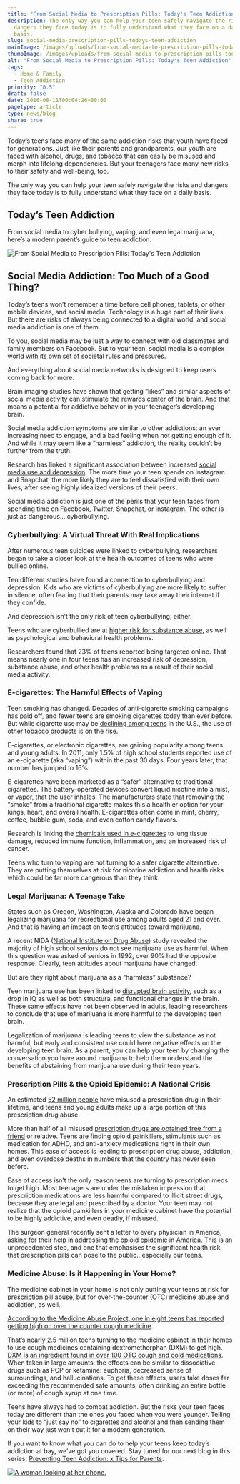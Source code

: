 ```yaml
---
title: "From Social Media to Prescription Pills: Today's Teen Addiction"
description: The only way you can help your teen safely navigate the risks and
  dangers they face today is to fully understand what they face on a daily
  basis.
slug: social-media-prescription-pills-todays-teen-addiction
mainImage: /images/uploads/from-social-media-to-prescription-pills-todays-teen-addiction-main.jpg
thumbImage: /images/uploads/from-social-media-to-prescription-pills-todays-teen-addiction-main.jpg
alt: "From Social Media to Prescription Pills: Today's Teen Addiction"
tags:
  - Home & Family
  - Teen Addiction
priority: "0.5"
draft: false
date: 2016-08-11T00:04:26+00:00
pagetype: article
type: news/blog
share: true
---
```

Today’s teens face many of the same addiction risks that youth have faced for generations. Just like their parents and grandparents, our youth are faced with alcohol, drugs, and tobacco that can easily be misused and morph into lifelong dependencies. But your teenagers face many new risks to their safety and well-being, too.

The only way you can help your teen safely navigate the risks and dangers they face today is to fully understand what they face on a daily basis.

## Today’s Teen Addiction

From social media to cyber bullying, vaping, and even legal marijuana, here’s a modern parent’s guide to teen addiction.

![From Social Media to Prescription Pills: Today's Teen Addiction](/images/uploads/from-social-media-to-prescription-pills-todays-teen-addiction-1.jpg "From Social Media to Prescription Pills: Today's Teen Addiction")

## Social Media Addiction: Too Much of a Good Thing?

Today’s teens won’t remember a time before cell phones, tablets, or other mobile devices, and social media. Technology is a huge part of their lives. But there are risks of always being connected to a digital world, and social media addiction is one of them.

To you, social media may be just a way to connect with old classmates and family members on Facebook. But to your teen, social media is a complex world with its own set of societal rules and pressures.

And everything about social media networks is designed to keep users coming back for more.

Brain imaging studies have shown that getting “likes” and similar aspects of social media activity can stimulate the rewards center of the brain. And that means a potential for addictive behavior in your teenager’s developing brain.

Social media addiction symptoms are similar to other addictions: an ever increasing need to engage, and a bad feeling when not getting enough of it. And while it may seem like a “harmless” addiction, the reality couldn’t be further from the truth.

Research has linked a significant association between increased [social media use and depression](http://www.forbes.com/sites/amitchowdhry/2016/04/30/study-links-heavy-facebook-and-social-media-usage-to-depression/2/#6a9f5bfe566e). The more time your teen spends on Instagram and Snapchat, the more likely they are to feel dissatisfied with their own lives, after seeing highly idealized versions of their peers’.

Social media addiction is just one of the perils that your teen faces from spending time on Facebook, Twitter, Snapchat, or Instagram. The other is just as dangerous… cyberbullying.

### Cyberbullying: A Virtual Threat With Real Implications

After numerous teen suicides were linked to cyberbullying, researchers began to take a closer look at the health outcomes of teens who were bullied online.

Ten different studies have found a connection to cyberbullying and depression. Kids who are victims of cyberbullying are more likely to suffer in silence, often fearing that their parents may take away their internet if they confide.

And depression isn’t the only risk of teen cyberbullying, either.

Teens who are cyberbullied are at [higher risk for substance abuse](http://www.drugfree.org/news-service/teen-victims-of-cyberbullying-more-likely-to-abuse-drugs-and-alcohol-study/), as well as psychological and behavioral health problems.

Researchers found that 23% of teens reported being targeted online. That means nearly one in four teens has an increased risk of depression, substance abuse, and other health problems as a result of their social media activity.

### E-cigarettes: The Harmful Effects of Vaping

Teen smoking has changed. Decades of anti-cigarette smoking campaigns has paid off, and fewer teens are smoking cigarettes today than ever before. But while cigarette use may be [declining among teens](http://www.cdc.gov/tobacco/data_statistics/fact_sheets/youth_data/tobacco_use/) in the U.S., the use of other tobacco products is on the rise.

E-cigarettes, or electronic cigarettes, are gaining popularity among teens and young adults. In 2011, only 1.5% of high school students reported use of an e-cigarette (aka “vaping”) within the past 30 days. Four years later, that number has jumped to 16%.

E-cigarettes have been marketed as a “safer” alternative to traditional cigarettes. The battery-operated devices convert liquid nicotine into a mist, or vapor, that the user inhales. The manufacturers state that removing the “smoke” from a traditional cigarette makes this a healthier option for your lungs, heart, and overall health. E-cigarettes often come in mint, cherry, coffee, bubble gum, soda, and even cotton candy flavors.

Research is linking the [chemicals used in e-cigarettes](https://www.sciencenews.org/article/e-cigarettes-proving-be-danger-teens) to lung tissue damage, reduced immune function, inflammation, and an increased risk of cancer.

Teens who turn to vaping are not turning to a safer cigarette alternative. They are putting themselves at risk for nicotine addiction and health risks which could be far more dangerous than they think.

### Legal Marijuana: A Teenage Take

States such as Oregon, Washington, Alaska and Colorado have began legalizing marijuana for recreational use among adults aged 21 and over. And that is having an impact on teen’s attitudes toward marijuana.

A recent NIDA ([National Institute on Drug Abuse](https://www.drugabuse.gov/publications/drugfacts/high-school-youth-trends)) study revealed the majority of high school seniors do not see marijuana use as harmful. When this question was asked of seniors in 1992, over 90% had the opposite response. Clearly, teen attitudes about marijuana have changed.

But are they right about marijuana as a “harmless” substance?

Teen marijuana use has been linked to [disrupted brain activity](http://www.apa.org/monitor/2015/11/marijuana-brain.aspx), such as a drop in IQ as well as both structural and functional changes in the brain. These same effects have not been observed in adults, leading researchers to conclude that use of marijuana is more harmful to the developing teen brain.

Legalization of marijuana is leading teens to view the substance as not harmful, but early and consistent use could have negative effects on the developing teen brain. As a parent, you can help your teen by changing the conversation you have around marijuana to help them understand the benefits of abstaining from marijuana use during their teen years.

### Prescription Pills & the Opioid Epidemic: A National Crisis

An estimated [52 million people](https://www.drugabuse.gov/publications/research-reports/prescription-drugs/director) have misused a prescription drug in their lifetime, and teens and young adults make up a large portion of this prescription drug abuse.

More than half of all misused [prescription drugs are obtained free from a friend](https://www.drugabuse.gov/related-topics/trends-statistics/infographics/popping-pills-prescription-drug-abuse-in-america) or relative. Teens are finding opioid painkillers, stimulants such as medication for ADHD, and anti-anxiety medications right in their own homes. This ease of access is leading to prescription drug abuse, addiction, and even overdose deaths in numbers that the country has never seen before.

Ease of access isn’t the only reason teens are turning to prescription meds to get high. Most teenagers are under the mistaken impression that prescription medications are less harmful compared to illicit street drugs, because they are legal and prescribed by a doctor. Your teen may not realize that the opioid painkillers in your medicine cabinet have the potential to be highly addictive, and even deadly, if misused.

The surgeon general recently sent a letter to every physician in America, asking for their help in addressing the opioid epidemic in America. This is an unprecedented step, and one that emphasises the significant health risk that prescription pills can pose to the public…especially our teens.

### Medicine Abuse: Is it Happening in Your Home?

The medicine cabinet in your home is not only putting your teens at risk for prescription pill abuse, but for over-the-counter (OTC) medicine abuse and addiction, as well.

[According to the Medicine Abuse Project, one in eight teens has reported getting high on over the counter cough medicine](https://drugfree.org/article/medicine-abuse-project-partners/).

That’s nearly 2.5 million teens turning to the medicine cabinet in their homes to use cough medicines containing dextromethorphan (DXM) to get high. [DXM is an ingredient found in over 100 OTC cough and cold medications](/news/blog/are-you-keeping-otc-meds-in-your-medication-lock-box/). When taken in large amounts, the effects can be similar to dissociative drugs such as PCP or ketamine: euphoria, decreased sense of surroundings, and hallucinations. To get these effects, users take doses far exceeding the recommended safe amounts, often drinking an entire bottle (or more) of cough syrup at one time.

Teens have always had to combat addiction. But the risks your teen faces today are different than the ones you faced when you were younger. Telling your kids to “just say no” to cigarettes and alcohol and then sending them on their way just won’t cut it for a modern generation.

If you want to know what you can do to help your teens keep today’s addiction at bay, we’ve got you covered. Stay tuned for our next blog in this series: [Preventing Teen Addiction: x Tips for Parents](/news/blog/preventing-teen-addiction-7-tips-parents/).

[![A woman looking at her phone.](/images/uploads/rxguardian-well-rx-graphic.jpg "Save up to 80 percent on prescription drugs.")](https://www.wellrx.com/rx-discount-card/enroll/?invitecode=SaferLock%20&utm_source=SaferLock%20&utm_medium=affiliate&utm_campaign=%3cblogs%3E "WellRx Link")